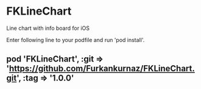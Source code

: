# FKLineChart
Line chart with info board for iOS

Enter following line to your podfile and run 'pod install'.
## pod 'FKLineChart', :git => 'https://github.com/Furkankurnaz/FKLineChart.git', :tag => '1.0.0'
